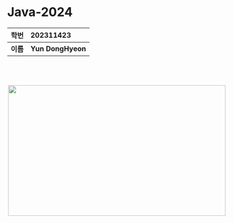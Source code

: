 # Java-2024
**학번**|**202311423**
:-----:|:-----
**이름**|**Yun DongHyeon**






<p align="center"><br/><br/><br/>
<img src="https://static.wikia.nocookie.net/silly-cat/images/c/c3/Chipi_Chipi_Chapa_Chapa_Cat.png/revision/latest?cb=20231228121420"  height="300" width="500">
</p>
